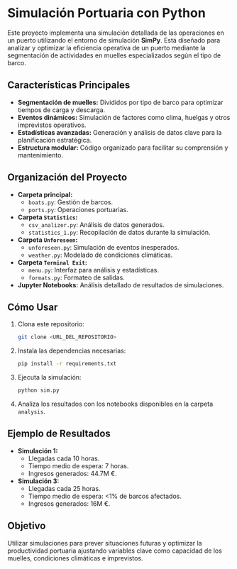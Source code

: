 # Simulación Portuaria con Python

Este proyecto implementa una simulación detallada de las operaciones en un puerto utilizando el entorno de simulación **SimPy**. Está diseñado para analizar y optimizar la eficiencia operativa de un puerto mediante la segmentación de actividades en muelles especializados según el tipo de barco.

## Características Principales
- **Segmentación de muelles:** Divididos por tipo de barco para optimizar tiempos de carga y descarga.
- **Eventos dinámicos:** Simulación de factores como clima, huelgas y otros imprevistos operativos.
- **Estadísticas avanzadas:** Generación y análisis de datos clave para la planificación estratégica.
- **Estructura modular:** Código organizado para facilitar su comprensión y mantenimiento.

## Organización del Proyecto
- **Carpeta principal:**
  - `boats.py`: Gestión de barcos.
  - `ports.py`: Operaciones portuarias.
- **Carpeta `Statistics`:**
  - `csv_analizer.py`: Análisis de datos generados.
  - `statistics_1.py`: Recopilación de datos durante la simulación.
- **Carpeta `Unforeseen`:**
  - `unforeseen.py`: Simulación de eventos inesperados.
  - `weather.py`: Modelado de condiciones climáticas.
- **Carpeta `Terminal Exit`:**
  - `menu.py`: Interfaz para análisis y estadísticas.
  - `formats.py`: Formateo de salidas.
- **Jupyter Notebooks:** Análisis detallado de resultados de simulaciones.

## Cómo Usar
1. Clona este repositorio:
   ```bash
   git clone <URL_DEL_REPOSITORIO>
   ```
2. Instala las dependencias necesarias:
   ```bash
   pip install -r requirements.txt
   ```
3. Ejecuta la simulación:
   ```bash
   python sim.py
   ```
4. Analiza los resultados con los notebooks disponibles en la carpeta `analysis`.

## Ejemplo de Resultados
- **Simulación 1:**
  - Llegadas cada 10 horas.
  - Tiempo medio de espera: 7 horas.
  - Ingresos generados: 44.7M €.
- **Simulación 3:**
  - Llegadas cada 25 horas.
  - Tiempo medio de espera: <1% de barcos afectados.
  - Ingresos generados: 16M €.

## Objetivo
Utilizar simulaciones para prever situaciones futuras y optimizar la productividad portuaria ajustando variables clave como capacidad de los muelles, condiciones climáticas e imprevistos.

